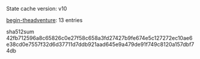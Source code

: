 State cache version: v10

[begin-theadventure](https://github.com/begin-theadventure): 13 entries

sha512sum 42fb712596a8c65826c0e27f58c658a3fd27427b9fe674e5c127272ec10ae6e38cd0e7557f32d6d37711d7ddb921aad645e9a479de91f749c8120a157dbf74db
